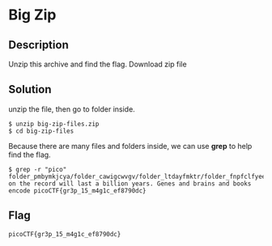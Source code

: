 # Big Zip

## Description
Unzip this archive and find the flag.
Download zip file

## Solution
unzip the file, then go to folder inside.

```
$ unzip big-zip-files.zip
$ cd big-zip-files
```

Because there are many files and folders inside, we can use **grep** to help find the flag.

```
$ grep -r "pico"
folder_pmbymkjcya/folder_cawigcwvgv/folder_ltdayfmktr/folder_fnpfclfyee/whzxrpivpqld.txt:information on the record will last a billion years. Genes and brains and books encode picoCTF{gr3p_15_m4g1c_ef8790dc}
```

## Flag
    picoCTF{gr3p_15_m4g1c_ef8790dc}